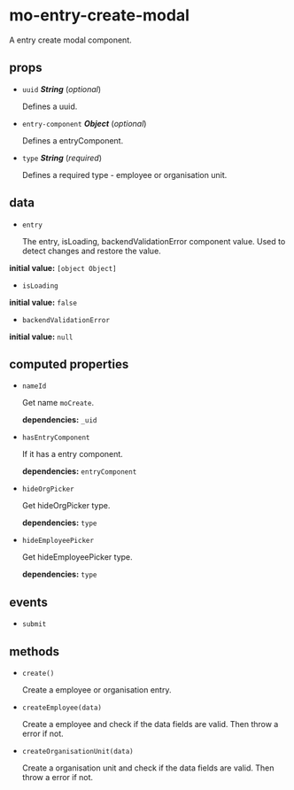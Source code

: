 # mo-entry-create-modal 

A entry create modal component. 

## props 

- `uuid` ***String*** (*optional*) 

  Defines a uuid. 

- `entry-component` ***Object*** (*optional*) 

  Defines a entryComponent. 

- `type` ***String*** (*required*) 

  Defines a required type - employee or organisation unit. 

## data 

- `entry` 

  The entry, isLoading, backendValidationError component value.
  Used to detect changes and restore the value. 

**initial value:** `[object Object]` 

- `isLoading` 

**initial value:** `false` 

- `backendValidationError` 

**initial value:** `null` 

## computed properties 

- `nameId` 

  Get name `moCreate`. 

   **dependencies:** `_uid` 

- `hasEntryComponent` 

  If it has a entry component. 

   **dependencies:** `entryComponent` 

- `hideOrgPicker` 

  Get hideOrgPicker type. 

   **dependencies:** `type` 

- `hideEmployeePicker` 

  Get hideEmployeePicker type. 

   **dependencies:** `type` 


## events 

- `submit` 

## methods 

- `create()` 

  Create a employee or organisation entry. 

- `createEmployee(data)` 

  Create a employee and check if the data fields are valid.
  Then throw a error if not. 

- `createOrganisationUnit(data)` 

  Create a organisation unit and check if the data fields are valid.
  Then throw a error if not. 

